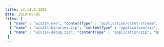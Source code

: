```yaml
---
title: v3.14.0.3205
date: 2019-08-05
files: [
  { "name" : "wix314.exe", "contentType" : "application/octet-stream", "size" : 28055768, "title" : "WiX v3.14 Toolset install.", "promoted" : true },
  { "name" : "wix314-binaries.zip", "contentType" : "application/zip", "size" : 34661657, "title" : "WiX v3.14 binaries for situations where install cannot be used.", "protected" : true },
  { "name" : "wix314-debug.zip", "contentType" : "application/zip", "size" : 47649807, "title" : "WiX v3.14 source and symbols for debugging purposes.", "protected" : true }
 ]
---
```


